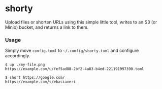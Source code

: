 # shorty

Upload files or shorten URLs using this simple little tool, writes
to an S3 (or Minio) bucket, and returns a link to them.

### Usage

Simply move `config.toml` to `~/.config/shorty.toml` and configure
accordingly.

```
$ up ./my-file.png
https://example.com/u/fef5ad88-2bf2-4a83-b4ed-221191997390.toml

$ short https://google.com/
https://example.com/s/ebasiaveri
```